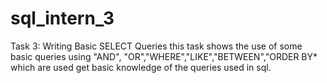 # sql_intern_3
Task 3: Writing Basic SELECT Queries
this task shows the use of some basic queries using "AND", "OR","WHERE","LIKE","BETWEEN","ORDER BY* which are used get basic knowledge of the queries used in sql.
